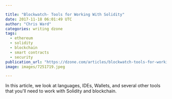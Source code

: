 ```yaml
---

title: "Blockwatch- Tools for Working With Solidity"
date: 2017-11-18 06:01:49 UTC
author: "Chris Ward"
categories: writing dzone
tags:
  - ethereum
  - solidity
  - blockchain
  - smart contracts
  - security
publication_url: "https://dzone.com/articles/blockwatch-tools-for-working-with-solidity"
image: images/7251719.jpeg

---
```

In this article, we look at languages, IDEs, Wallets, and several other tools that you'll need to work with Solidity and blockchain.

